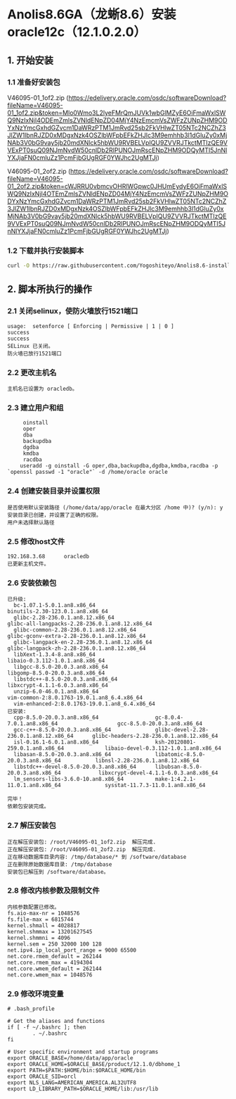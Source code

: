 # Anolis8.6GA（龙蜥8.6）安装oracle12c（12.1.0.2.0）
## 1. 开始安装
### 1.1 准备好安装包
V46095-01_1of2.zip
(https://edelivery.oracle.com/osdc/softwareDownload?fileName=V46095-01_1of2.zip&token=Mlo0Wmo3L2lyeFMrQmJUVk1wbGlMZyE6OiFmaWxlSWQ9NzIxNjI4ODEmZmlsZVNldENpZD04MjY4NzEmcmVsZWFzZUNpZHM9ODYxNzYmcGxhdGZvcm1DaWRzPTM1JmRvd25sb2FkVHlwZT05NTc2NCZhZ3JlZW1lbnRJZD0xMDgxNzk4OSZlbWFpbEFkZHJlc3M9emhhb3l1dGluZy0xMjNAb3V0bG9vay5jb20mdXNlck5hbWU9RVBELVpIQU9ZVVRJTkctMTIzQE9VVExPT0suQ09NJmNvdW50cnlDb2RlPUNOJmRscENpZHM9ODQyMTI5JnNlYXJjaFN0cmluZz1PcmFjbGUgRGF0YWJhc2UgMTJj)

V46095-01_2of2.zip
(https://edelivery.oracle.com/osdc/softwareDownload?fileName=V46095-01_2of2.zip&token=cWJRRU0vbmcvOHRlWGpwc0JHUmEydyE6OiFmaWxlSWQ9NzIxNjI4OTEmZmlsZVNldENpZD04MjY4NzEmcmVsZWFzZUNpZHM9ODYxNzYmcGxhdGZvcm1DaWRzPTM1JmRvd25sb2FkVHlwZT05NTc2NCZhZ3JlZW1lbnRJZD0xMDgxNzk4OSZlbWFpbEFkZHJlc3M9emhhb3l1dGluZy0xMjNAb3V0bG9vay5jb20mdXNlck5hbWU9RVBELVpIQU9ZVVRJTkctMTIzQE9VVExPT0suQ09NJmNvdW50cnlDb2RlPUNOJmRscENpZHM9ODQyMTI5JnNlYXJjaFN0cmluZz1PcmFjbGUgRGF0YWJhc2UgMTJj)
### 1.2 下载并执行安装脚本
```bash
curl -O https://raw.githubusercontent.com/Yogoshiteyo/Anolis8.6-install-oracle12c/main/oracle12c_install.sh && chmod +x oracle12c_install.sh && ./oracle12c_install.sh
```
## 2. 脚本所执行的操作
### 2.1 关闭selinux，使防火墙放行1521端口
```
usage:  setenforce [ Enforcing | Permissive | 1 | 0 ]
success
success
SELinux 已关闭。
防火墙已放行1521端口
```
### 2.2 更改主机名
```
主机名已设置为 oracledb。
```
### 2.3 建立用户和组
```
     oinstall
     oper
     dba
     backupdba
     dgdba
     kmdba
     racdba
    useradd -g oinstall -G oper,dba,backupdba,dgdba,kmdba,racdba -p `openssl passwd -1 "oracle"` -d /home/oracle oracle 

```
### 2.4 创建安装目录并设置权限
```
是否使用默认安装路径 (/home/data/app/oracle 在最大分区 /home 中)? (y/n): y
安装目录已创建，并设置了正确的权限。
用户未选择默认路径
```
### 2.5 修改host文件
```
192.168.3.68      oracledb
已更新主机文件。

```
### 2.6 安装依赖包
```
已升级:
  bc-1.07.1-5.0.1.an8.x86_64                                         binutils-2.30-123.0.1.an8.x86_64
  glibc-2.28-236.0.1.an8.12.x86_64                                   glibc-all-langpacks-2.28-236.0.1.an8.12.x86_64
  glibc-common-2.28-236.0.1.an8.12.x86_64                            glibc-gconv-extra-2.28-236.0.1.an8.12.x86_64
  glibc-langpack-en-2.28-236.0.1.an8.12.x86_64                       glibc-langpack-zh-2.28-236.0.1.an8.12.x86_64
  libXext-1.3.4-8.an8.x86_64                                         libaio-0.3.112-1.0.1.an8.x86_64
  libgcc-8.5.0-20.0.3.an8.x86_64                                     libgomp-8.5.0-20.0.3.an8.x86_64
  libstdc++-8.5.0-20.0.3.an8.x86_64                                  libxcrypt-4.1.1-6.0.3.an8.x86_64
  unzip-6.0-46.0.1.an8.x86_64                                        vim-common-2:8.0.1763-19.0.1.an8_6.4.x86_64
  vim-enhanced-2:8.0.1763-19.0.1.an8_6.4.x86_64
已安装:
  cpp-8.5.0-20.0.3.an8.x86_64                  gc-8.0.4-7.0.1.an8.x86_64                   gcc-8.5.0-20.0.3.an8.x86_64
  gcc-c++-8.5.0-20.0.3.an8.x86_64              glibc-devel-2.28-236.0.1.an8.12.x86_64      glibc-headers-2.28-236.0.1.an8.12.x86_64
  isl-0.16.1-6.0.1.an8.x86_64                  ksh-20120801-259.0.1.an8.x86_64             libaio-devel-0.3.112-1.0.1.an8.x86_64
  libasan-8.5.0-20.0.3.an8.x86_64              libatomic-8.5.0-20.0.3.an8.x86_64           libnsl-2.28-236.0.1.an8.12.x86_64
  libstdc++-devel-8.5.0-20.0.3.an8.x86_64      libubsan-8.5.0-20.0.3.an8.x86_64            libxcrypt-devel-4.1.1-6.0.3.an8.x86_64
  lm_sensors-libs-3.6.0-10.an8.x86_64          make-1:4.2.1-11.0.1.an8.x86_64              sysstat-11.7.3-11.0.1.an8.x86_64

完毕！
依赖包安装完成。

```
### 2.7 解压安装包
```
正在解压安装包: /root/V46095-01_1of2.zip  解压完成.
正在解压安装包: /root/V46095-01_2of2.zip  解压完成.
正在移动数据库目录内容: /tmp/database/* 到 /software/database
正在删除原始数据库目录: /tmp/database
安装包已解压到 /software/database。
```
### 2.8 修改内核参数及限制文件
```
内核参数配置已修改。
fs.aio-max-nr = 1048576
fs.file-max = 6815744
kernel.shmall = 4028817
kernel.shmmax = 13201627545
kernel.shmmni = 4096
kernel.sem = 250 32000 100 128
net.ipv4.ip_local_port_range = 9000 65500
net.core.rmem_default = 262144
net.core.rmem_max = 4194304
net.core.wmem_default = 262144
net.core.wmem_max = 1048576
```
### 2.9 修改环境变量
```
# .bash_profile

# Get the aliases and functions
if [ -f ~/.bashrc ]; then
        . ~/.bashrc
fi

# User specific environment and startup programs
export ORACLE_BASE=/home/data/app/oracle
export ORACLE_HOME=$ORACLE_BASE/product/12.1.0/dbhome_1
export PATH=$PATH:$HOME/bin:$ORACLE_HOME/bin
export ORACLE_SID=orcl
export NLS_LANG=AMERICAN_AMERICA.AL32UTF8
export LD_LIBRARY_PATH=$ORACLE_HOME/lib:/usr/lib
```
